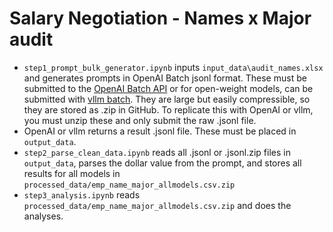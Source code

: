 # Salary Negotiation - Names x Major audit

* `step1_prompt_bulk_generator.ipynb` inputs `input_data\audit_names.xlsx` and generates prompts in OpenAI Batch jsonl format. These must be submitted to the [OpenAI Batch API](https://platform.openai.com/batches) or for open-weight models, can be submitted with [vllm batch](https://github.com/vllm-project/vllm/blob/main/examples/offline_inference_openai.md). They are large but easily compressible, so they are stored as .zip in GitHub. To replicate this with OpenAI or vllm, you must unzip these and only submit the raw .jsonl file.
* OpenAI or vllm returns a result .jsonl file. These must be placed in `output_data`.
* `step2_parse_clean_data.ipynb` reads all .jsonl or .jsonl.zip files in `output_data`, parses the dollar value from the prompt, and stores all results for all models in `processed_data/emp_name_major_allmodels.csv.zip`
* `step3_analysis.ipynb` reads `processed_data/emp_name_major_allmodels.csv.zip` and does the analyses.
